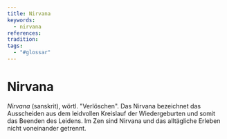 ```yaml
---
title: Nirvana
keywords:
  - nirvana
references: 
tradition: 
tags:
  - "#glossar"
---
```

# Nirvana

_Nirvana_ (sanskrit), wörtl. "Verlöschen". Das Nirvana bezeichnet das Ausscheiden aus dem leidvollen Kreislauf der Wiedergeburten und somit das Beenden des Leidens. Im Zen sind Nirvana und das alltägliche Erleben nicht voneinander getrennt.